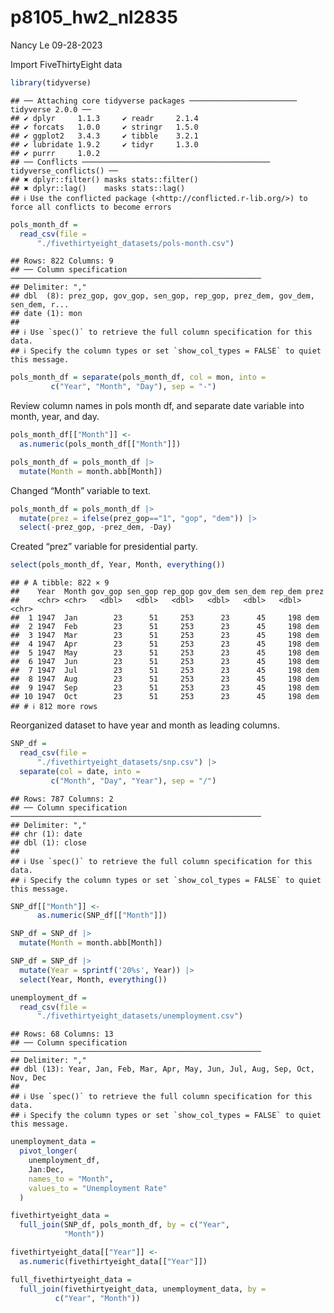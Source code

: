 p8105_hw2_nl2835
================
Nancy Le
09-28-2023

Import FiveThirtyEight data

``` r
library(tidyverse)
```

    ## ── Attaching core tidyverse packages ──────────────────────── tidyverse 2.0.0 ──
    ## ✔ dplyr     1.1.3     ✔ readr     2.1.4
    ## ✔ forcats   1.0.0     ✔ stringr   1.5.0
    ## ✔ ggplot2   3.4.3     ✔ tibble    3.2.1
    ## ✔ lubridate 1.9.2     ✔ tidyr     1.3.0
    ## ✔ purrr     1.0.2     
    ## ── Conflicts ────────────────────────────────────────── tidyverse_conflicts() ──
    ## ✖ dplyr::filter() masks stats::filter()
    ## ✖ dplyr::lag()    masks stats::lag()
    ## ℹ Use the conflicted package (<http://conflicted.r-lib.org/>) to force all conflicts to become errors

``` r
pols_month_df = 
  read_csv(file = 
      "./fivethirtyeight_datasets/pols-month.csv")
```

    ## Rows: 822 Columns: 9
    ## ── Column specification ────────────────────────────────────────────────────────
    ## Delimiter: ","
    ## dbl  (8): prez_gop, gov_gop, sen_gop, rep_gop, prez_dem, gov_dem, sen_dem, r...
    ## date (1): mon
    ## 
    ## ℹ Use `spec()` to retrieve the full column specification for this data.
    ## ℹ Specify the column types or set `show_col_types = FALSE` to quiet this message.

``` r
pols_month_df = separate(pols_month_df, col = mon, into = 
         c("Year", "Month", "Day"), sep = "-") 
```

Review column names in pols month df, and separate date variable into
month, year, and day.

``` r
pols_month_df[["Month"]] <-
  as.numeric(pols_month_df[["Month"]])
```

``` r
pols_month_df = pols_month_df |> 
  mutate(Month = month.abb[Month])
```

Changed “Month” variable to text.

``` r
pols_month_df = pols_month_df |> 
  mutate(prez = ifelse(prez_gop=="1", "gop", "dem")) |> 
  select(-prez_gop, -prez_dem, -Day)  
```

Created “prez” variable for presidential party.

``` r
select(pols_month_df, Year, Month, everything())
```

    ## # A tibble: 822 × 9
    ##    Year  Month gov_gop sen_gop rep_gop gov_dem sen_dem rep_dem prez 
    ##    <chr> <chr>   <dbl>   <dbl>   <dbl>   <dbl>   <dbl>   <dbl> <chr>
    ##  1 1947  Jan        23      51     253      23      45     198 dem  
    ##  2 1947  Feb        23      51     253      23      45     198 dem  
    ##  3 1947  Mar        23      51     253      23      45     198 dem  
    ##  4 1947  Apr        23      51     253      23      45     198 dem  
    ##  5 1947  May        23      51     253      23      45     198 dem  
    ##  6 1947  Jun        23      51     253      23      45     198 dem  
    ##  7 1947  Jul        23      51     253      23      45     198 dem  
    ##  8 1947  Aug        23      51     253      23      45     198 dem  
    ##  9 1947  Sep        23      51     253      23      45     198 dem  
    ## 10 1947  Oct        23      51     253      23      45     198 dem  
    ## # ℹ 812 more rows

Reorganized dataset to have year and month as leading columns.

``` r
SNP_df = 
  read_csv(file = 
      "./fivethirtyeight_datasets/snp.csv") |> 
  separate(col = date, into = 
         c("Month", "Day", "Year"), sep = "/") 
```

    ## Rows: 787 Columns: 2
    ## ── Column specification ────────────────────────────────────────────────────────
    ## Delimiter: ","
    ## chr (1): date
    ## dbl (1): close
    ## 
    ## ℹ Use `spec()` to retrieve the full column specification for this data.
    ## ℹ Specify the column types or set `show_col_types = FALSE` to quiet this message.

``` r
SNP_df[["Month"]] <-
      as.numeric(SNP_df[["Month"]])
```

``` r
SNP_df = SNP_df |> 
  mutate(Month = month.abb[Month])
```

``` r
SNP_df = SNP_df |> 
  mutate(Year = sprintf('20%s', Year)) |> 
  select(Year, Month, everything())
```

``` r
unemployment_df = 
  read_csv(file = 
      "./fivethirtyeight_datasets/unemployment.csv") 
```

    ## Rows: 68 Columns: 13
    ## ── Column specification ────────────────────────────────────────────────────────
    ## Delimiter: ","
    ## dbl (13): Year, Jan, Feb, Mar, Apr, May, Jun, Jul, Aug, Sep, Oct, Nov, Dec
    ## 
    ## ℹ Use `spec()` to retrieve the full column specification for this data.
    ## ℹ Specify the column types or set `show_col_types = FALSE` to quiet this message.

``` r
unemployment_data =
  pivot_longer(
    unemployment_df,
    Jan:Dec,
    names_to = "Month",
    values_to = "Unemployment Rate"
  )
```

``` r
fivethirtyeight_data = 
  full_join(SNP_df, pols_month_df, by = c("Year", 
            "Month"))
```

``` r
fivethirtyeight_data[["Year"]] <-
  as.numeric(fivethirtyeight_data[["Year"]])
```

``` r
full_fivethirtyeight_data = 
  full_join(fivethirtyeight_data, unemployment_data, by =
          c("Year", "Month"))
```
